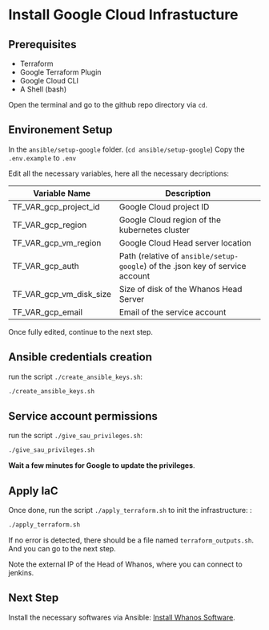 # Install Google Cloud Infrastucture

## Prerequisites

- Terraform
- Google Terraform Plugin
- Google Cloud CLI
- A Shell (bash)

Open the terminal and go to the github repo directory via `cd`.

## Environement Setup

In the `ansible/setup-google` folder. (`cd ansible/setup-google`)
Copy the `.env.example` to `.env`

Edit all the necessary variables, here all the necessary decriptions:

| Variable Name           | Description                                   |
|-------------------------|-----------------------------------------------|
| TF_VAR_gcp_project_id   | Google Cloud project ID                       |
| TF_VAR_gcp_region       | Google Cloud region of the kubernetes cluster |
| TF_VAR_gcp_vm_region    | Google Cloud Head server location             |
| TF_VAR_gcp_auth         | Path (relative of `ansible/setup-google`) of the .json key of service account      |
| TF_VAR_gcp_vm_disk_size | Size of disk of the Whanos Head Server        |
| TF_VAR_gcp_email        | Email of the service account                  |

Once fully edited, continue to the next step.

## Ansible credentials creation

run the script `./create_ansible_keys.sh`:

```bash
./create_ansible_keys.sh
```

## Service account permissions

run the script `./give_sau_privileges.sh`:

```bash
./give_sau_privileges.sh
```

**Wait a few minutes for Google to update the privileges**.

## Apply IaC

Once done, run the script `./apply_terraform.sh` to init the infrastructure: :

```bash
./apply_terraform.sh
```

If no error is detected, there should be a file named `terraform_outputs.sh`. And you can go to the next step.

Note the external IP of the Head of Whanos, where you can connect to jenkins.

## Next Step

Install the necessary softwares via Ansible: [Install Whanos Software](./Install_Whanos_Softwares.md).

